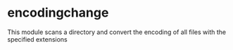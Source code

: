 # encodingchange
This module scans a directory and convert the encoding of all files with the specified extensions

